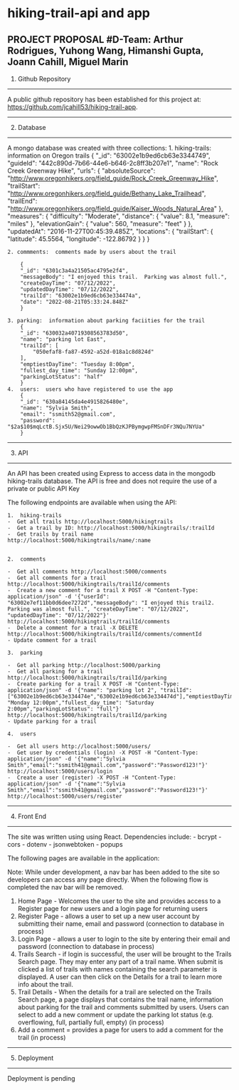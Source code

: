 # hiking-trail-api and app

PROJECT PROPOSAL
#D-Team:  Arthur Rodrigues, Yuhong Wang, Himanshi Gupta, Joann Cahill, Miguel Marin
---------------------------------------------------------------------------------
1. Github Repository
---------------------------------------------------------------------------------
A public github repository has been established for this project at:  https://github.com/jcahill53/hiking-trail-app. 

---------------------------------------------------------------------------------
2. Database
---------------------------------------------------------------------------------
A mongo database was created with three collections:
    1.  hiking-trails: information on Oregon trails
         {
            "_id": "63002e1b9ed6cb63e3344749",
            "guideId": "442c890d-7b66-44e6-b646-2c8ff3b207e1",
            "name": "Rock Creek Greenway Hike",
            "urls": {
                "absoluteSource": "http://www.oregonhikers.org/field_guide/Rock_Creek_Greenway_Hike",
                "trailStart": "http://www.oregonhikers.org/field_guide/Bethany_Lake_Trailhead",
                "trailEnd": "http://www.oregonhikers.org/field_guide/Kaiser_Woods_Natural_Area"
        },
            "measures": {
                "difficulty": "Moderate",
                "distance": {
                    "value": 8.1,
                    "measure": "miles"
                },
                "elevationGain": {
                    "value": 560,
                    "measure": "feet"
                }
        },
            "updatedAt": "2016-11-27T00:45:39.485Z",
            "locations": {
                "trailStart": {
                    "latitude": 45.5564,
                    "longitude": -122.86792
                }
            }
        }

    2. commments:  comments made by users about the trail

        {
        "_id": "6301c3a4a21505ac4795e2f4",
        "messageBody": "I enjoyed this trail.  Parking was almost full.",
        "createDayTime": "07/12/2022",
        "updatedDayTime": "07/12/2022",
        "trailId": "63002e1b9ed6cb63e334474a",
        "date": "2022-08-21T05:33:24.848Z"
        }

    3. parking:  information about parking faciities for the trail
        {
        "_id": "630032a40719308563783d50",
        "name": "parking lot East",
        "trailId": [
            "050efaf8-fa87-4592-a52d-018a1c8d824d"
        ],
        "emptiestDayTime": "Tuesday 8:00pm",
        "fullest_day_time": "Sunday 12:00pm",
        "parkingLotStatus": "half"
        }
    4.  users:  users who have registered to use the app
        {
        "_id": "630a84145da4e4915826480e",
        "name": "Sylvia Smith",
        "email": "ssmith52@gmail.com",
        "password": "$2a$10$mqLctB.Sjx5U/Nei29owwOb1BbQzKJPBymgwpFMSnDFr3NQu7NYUa"
        }

---------------------------------------------------------------------------------
3. API
---------------------------------------------------------------------------------
 
An API has been created using Express to access data in the mongodb hiking-trails database.  The API is free and does not require the use of a private or public API Key

The following endpoints are available when using the API:

    1.  hiking-trails
    -  Get all trails http://localhost:5000/hikingtrails
    -  Get a trail by ID: http://localhost:5000/hikingtrails/:trailId
    -  Get trails by trail name http://localhost:5000/hikingtrails/name/:name


    2.  comments

    -  Get all comments http://localhost:5000/comments
    -  Get all comments for a trail http://localhost:5000/hikingtrails/trailId/comments
    -  Create a new comment for a trail X POST -H "Content-Type: application/json" -d '{"userId": "63002e7ef11bb0d6dee7272d","messageBody": "I enjoyed this trail2.  Parking was almost full.", "createDayTime": "07/12/2022", "updatedDayTime": "07/12/2022"}' http://localhost:5000/hikingtrails/trailId/comments
    -  Delete a comment for a trail -X DELETE http://localhost:5000/hikingtrails/trailId/comments/commentId
    - Update comment for a trail

    3.  parking

    -  Get all parking http://localhost:5000/parking
    -  Get all parking for a trail http://localhost:5000/hikingtrails/trailId/parking
    -  Create parking for a trail X POST -H "Content-Type: application/json" -d '{"name": "parking lot 2", "trailId": ["63002e1b9ed6cb63e334474e","63002e1b9ed6cb63e334474d"],"emptiestDayTime": "Monday 12:00pm","fullest_day_time": "Saturday 2:00pm","parkingLotStatus": "full"}' http://localhost:5000/hikingtrails/trailId/parking
    - Update parking for a trail

    4.  users

    -  Get all users http://localhost:5000/users/
    -  Get user by credentials (login) -X POST -H "Content-Type: application/json" -d '{"name":"Sylvia Smith","email":"ssmith41@gmail.com","password":"Password123!"}' http://localhost:5000/users/login
    -  Create a user (register) -X POST -H "Content-Type: application/json" -d '{"name":"Sylvia Smith","email":"ssmith41@gmail.com","password":"Password123!"}' http://localhost:5000/users/register

---------------------------------------------------------------------------------
4. Front End
---------------------------------------------------------------------------------
The site was written using using React.  Dependencies include:
    - bcrypt
    - cors
    - dotenv
    - jsonwebtoken
    - popups

The following pages are available in the application:

Note:  While under development, a nav bar has been added to the site so developers can access any page directly.  When the following flow is completed the nav bar will be removed.

1.  Home Page - Welcomes the user to the site and provides access to a Register page for new users and a login page for returning users
2.  Register Page - allows a user to set up a new user account by submitting their name, email and password (connection to database in process)
3.  Login Page -  allows a user to login to the site by entering their email and password (connection to database in process)
4.  Trails Search - if login is successful, the user will be brought to the Trails Search page.  They may enter any part of a  trail name.  When submit is clicked a list of trails with names containing the search parameter is displayed.  A user can then click on the Details for a trail to learn more info about the trail.
5.  Trail Details -  When the details for a trail are selected on the Trails Search page, a page displays that contains the trail name, information about parking for the trail and comments submitted by users.  Users can select to add a new comment or update the parking lot status (e.g. overflowing, full, partially full, empty) (in process)
6.  Add a comment = provides a page for users to add a comment for the trail (in process)

---------------------------------------------------------------------------------
5. Deployment
---------------------------------------------------------------------------------
Deployment is pending